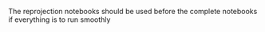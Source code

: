 The reprojection notebooks should be used before the complete notebooks if everything is to run smoothly
